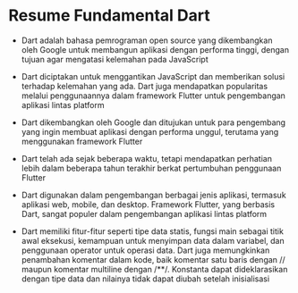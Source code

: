 <h1>Resume Fundamental Dart</h1>

- Dart adalah bahasa pemrograman open source yang dikembangkan oleh Google untuk membangun aplikasi dengan performa tinggi, dengan tujuan agar mengatasi kelemahan pada JavaScript

- Dart diciptakan untuk menggantikan JavaScript dan memberikan solusi terhadap kelemahan yang ada. Dart juga mendapatkan popularitas melalui penggunaannya dalam framework Flutter untuk pengembangan aplikasi lintas platform

- Dart dikembangkan oleh Google dan ditujukan untuk para pengembang yang ingin membuat aplikasi dengan performa unggul, terutama yang menggunakan framework Flutter

- Dart telah ada sejak beberapa waktu, tetapi mendapatkan perhatian lebih dalam beberapa tahun terakhir berkat pertumbuhan penggunaan Flutter

- Dart digunakan dalam pengembangan berbagai jenis aplikasi, termasuk aplikasi web, mobile, dan desktop. Framework Flutter, yang berbasis Dart, sangat populer dalam pengembangan aplikasi lintas platform

- Dart memiliki fitur-fitur seperti tipe data statis, fungsi main sebagai titik awal eksekusi, kemampuan untuk menyimpan data dalam variabel, dan penggunaan operator untuk operasi data. Dart juga memungkinkan penambahan komentar dalam kode, baik komentar satu baris dengan // maupun komentar multiline dengan /**/. Konstanta dapat dideklarasikan dengan tipe data dan nilainya tidak dapat diubah setelah inisialisasi